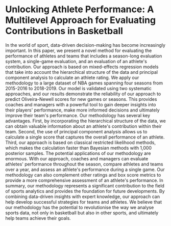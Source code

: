 # Unlocking Athlete Performance: A Multilevel Approach for Evaluating Contributions in Basketball

In the world of sport, data-driven decision-making has become increasingly important. In this paper, we present a novel method for evaluating the performance of athletes and teams that includes a season-long evaluation system, a single-game evaluation, and an evaluation of an athlete's contribution. Our approach is based on mixed-effects regression models that take into account the hierarchical structure of the data and principal component analysis to calculate an athlete rating. We apply our methodology to a large dataset of NBA games spanning four seasons from 2015-2016 to 2018-2019. Our model is validated using two systematic approaches, and our results demonstrate the reliability of our approach to predict Oliveira-Newell scores for new games or seasons. This provides coaches and managers with a powerful tool to gain deeper insights into their players' performance, make more informed decisions and ultimately improve their team's performance. Our methodology has several key advantages. First, by incorporating the hierarchical structure of the data, we can obtain valuable information about an athlete's contribution within their team. Second, the use of principal component analysis allows us to calculate a single score that captures the overall performance of an athlete. Third, our approach is based on classical restricted likelihood methods, which makes the calculation faster than Bayesian methods with 1,000 posterior samples. The potential applications of our methodology are enormous. With our approach, coaches and managers can evaluate athletes' performance throughout the season, compare athletes and teams over a year, and assess an athlete's performance during a single game. Our methodology can also complement other ratings and box score metrics to provide a more comprehensive assessment of an athlete's performance. In summary, our methodology represents a significant contribution to the field of sports analytics and provides the foundation for future developments. By combining data-driven insights with expert knowledge, our approach can help develop successful strategies for teams and athletes. We believe that our methodology has the potential to revolutionise the way we analyse sports data, not only in basketball but also in other sports, and ultimately help teams achieve their goals.
